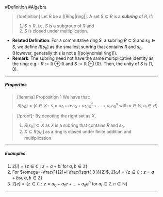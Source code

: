 #Definition #Algebra

> [!definition]
> Let $R$ be a [[Ring|ring]]. A set $S\subseteq R$ is a ***subring*** of $R$, if:
> 1. $S\leq R$, i.e. $S$ is a subgroup of $R$ and
> 3. $S$ is closed under multiplication.
- **Related Definition**: For a commutative ring $S$, a subring $R\subseteq S$ and $s_{0}\in S$, we define $R[s_{0}]$ as the smallest subring that contains $R$ and $s_{0}$. (However, generally this is not a [[polynomial ring]]).
- **Remark**: The subring need not have the same multiplicative identity as the ring:  e.g
	  - $R:=\mathbb{R}\oplus \mathbb{R}$ and $S:=\mathbb{R}\oplus \{ 0 \}$. Then, the unity of $S$ is $(1,0)$. 
---
##### Properties
> [!lemma] Proposition 1
> We have that:
> $$R[s_{0}]=\{ \tilde{s}\in S:\tilde{s}=a_{0}+a_{1}s_{0}+a_{2}s_{0}^{2}+\dots+a_{n}s_{0}^n\text{ with }n\in \mathbb{N},a_{i}\in R \}$$

> [!proof]-
> By denoting the right set as $X$, 
> 1. $R[s_{0}]\subseteq X$ as $X$ is a subring that contains $R$ and $s_{0}$. 
> 2. $X\subseteq R[s_{0}]$ as a ring is closed under finite addition and multiplication
---
##### Examples
1. $\mathbb{Z}[i]=\{ z\in \mathbb{C}: z=a+bi\text{ for }a,b\in \mathbb{Z} \}$
2. For $\omega=-\frac{1}{2}+i \frac{\sqrt{ 3 }}{2}$, $\mathbb{Z}\left[ \omega\right]=\{ z\in \mathbb{C}: z=a+b\omega,a,b\in \mathbb{Z}\}$
3. $\mathbb{Z}[e]=\{ z\in \mathbb{C}: z=a_{0}+a_{1}e+\dots+a_{n}e^n \text{ for }a_{i}\in \mathbb{Z},n\in \mathbb{N}\}$
---